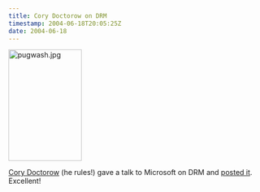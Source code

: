 ```yaml
---
title: Cory Doctorow on DRM
timestamp: 2004-06-18T20:05:25Z
date: 2004-06-18
---
```


<img alt="pugwash.jpg" src="http://blog.whatfettle.com/archives/pugwash.jpg" width="144" height="220" border="0" />

<a href='http://craphound.com'>Cory Doctorow</a> (he rules!) gave a talk to Microsoft on DRM and <a href='http://craphound.com/msftdrm.txt'>posted it</a>. Excellent!
